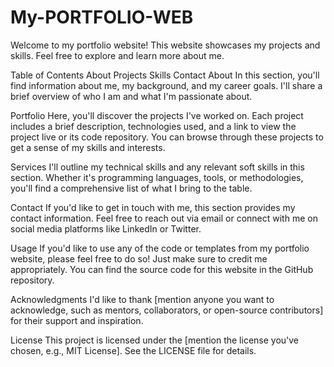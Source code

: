 # My-PORTFOLIO-WEB
Welcome to my portfolio website! This website showcases my projects and skills. Feel free to explore and learn more about me.

Table of Contents
About
Projects
Skills
Contact
About
In this section, you'll find information about me, my background, and my career goals. I'll share a brief overview of who I am and what I'm passionate about.

Portfolio
Here, you'll discover the projects I've worked on. Each project includes a brief description, technologies used, and a link to view the project live or its code repository. You can browse through these projects to get a sense of my skills and interests.

Services
I'll outline my technical skills and any relevant soft skills in this section. Whether it's programming languages, tools, or methodologies, you'll find a comprehensive list of what I bring to the table.

Contact
If you'd like to get in touch with me, this section provides my contact information. Feel free to reach out via email or connect with me on social media platforms like LinkedIn or Twitter.

Usage
If you'd like to use any of the code or templates from my portfolio website, please feel free to do so! Just make sure to credit me appropriately. You can find the source code for this website in the GitHub repository.

Acknowledgments
I'd like to thank [mention anyone you want to acknowledge, such as mentors, collaborators, or open-source contributors] for their support and inspiration.

License
This project is licensed under the [mention the license you've chosen, e.g., MIT License]. See the LICENSE file for details.


